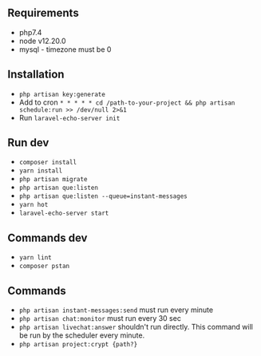 ## Requirements
- php7.4
- node v12.20.0
- mysql - timezone must be 0

## Installation
- `php artisan key:generate`
- Add to cron `* * * * * cd /path-to-your-project && php artisan schedule:run >> /dev/null 2>&1`
- Run `laravel-echo-server init`

## Run dev
- `composer install`
- `yarn install`
- `php artisan migrate`
- `php artisan que:listen`
- `php artisan que:listen --queue=instant-messages`
- `yarn hot`
- `laravel-echo-server start`

## Commands dev
- `yarn lint`
- `composer pstan`

## Commands
- `php artisan instant-messages:send` must run every minute
- `php artisan chat:monitor` must run every 30 sec
- `php artisan livechat:answer` shouldn't run directly. This command will be run by the scheduler every minute.
- `php artisan project:crypt {path?}`
